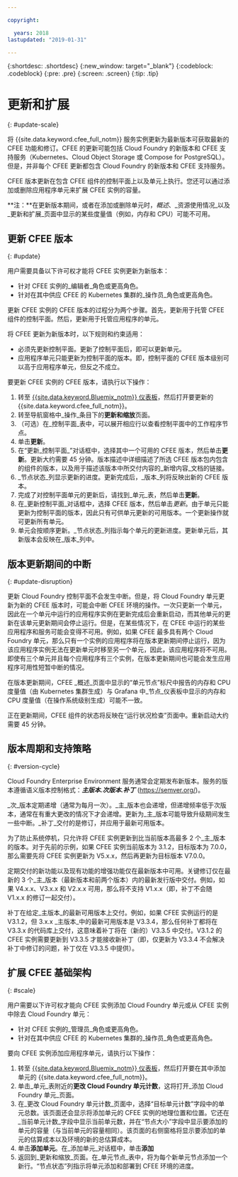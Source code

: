 ```yaml
---

copyright:

  years: 2018
lastupdated: "2019-01-31"

---
```


{:shortdesc: .shortdesc}
{:new_window: target="_blank"}
{:codeblock: .codeblock}
{:pre: .pre}
{:screen: .screen}
{:tip: .tip}

# 更新和扩展
{: #update-scale}

将 {{site.data.keyword.cfee_full_notm}} 服务实例更新为最新版本可获取最新的 CFEE 功能和修订。CFEE 的更新可能包括 Cloud Foundry 的新版本和 CFEE 支持服务（Kubernetes、Cloud Object Storage 或 Compose for PostgreSQL）。但是，并非每个 CFEE 更新都包含 Cloud Foundry 的新版本和 CFEE 支持服务。

CFEE 版本更新在包含 CFEE 组件的控制平面上以及单元上执行。您还可以通过添加或删除应用程序单元来扩展 CFEE 实例的容量。

**注：**在更新版本期间，或者在添加或删除单元时，_概述_、_资源使用情况_以及_更新和扩展_页面中显示的某些度量值（例如，内存和 CPU）可能不可用。

## 更新 CFEE 版本
{: #update}

用户需要具备以下许可权才能将 CFEE 实例更新为新版本：
   * 针对 CFEE 实例的_编辑者_角色或更高角色。
   * 针对在其中供应 CFEE 的 Kubernetes 集群的_操作员_角色或更高角色。

更新 CFEE 实例的 CFEE 版本的过程分为两个步骤。首先，更新用于托管 CFEE 组件的控制平面。然后，更新用于托管应用程序的单元。

将 CFEE 更新为新版本时，以下规则和约束适用：
* 必须先更新控制平面。更新了控制平面后，即可以更新单元。
* 应用程序单元只能更新为控制平面的版本。即，控制平面的 CFEE 版本级别可以高于应用程序单元，但反之不成立。

要更新 CFEE 实例的 CFEE 版本，请执行以下操作：
1. 转至 [{{site.data.keyword.Bluemix_notm}} 仪表板](https://cloud.ibm.com/dashboard/apps/)，然后打开要更新的 {{site.data.keyword.cfee_full_notm}}。
2. 转至导航窗格中_操作_条目下的**更新和缩放**页面。
3. （可选）在_控制平面_表中，可以展开相应行以查看控制平面中的工作程序节点。
4. 单击**更新**。
5. 在“更新_控制平面_”对话框中，选择其中一个可用的 CFEE 版本，然后单击**更新**。更新大约需要 45 分钟。版本描述中详细描述了所选 CFEE 版本包内包含的组件的版本，以及用于描述该版本中所交付内容的_新增内容_文档的链接。
6. _节点状态_列显示更新的进度。更新完成后，_版本_列将反映出新的 CFEE 版本。
7. 完成了对控制平面单元的更新后，请找到_单元_表，然后单击**更新**。
8. 在_更新控制平面_对话框中，选择 CFEE 版本，然后单击*更新*。由于单元只能更新为控制平面的版本，因此只有可供单元更新的可用版本。一个更新操作就可更新所有单元。
9. 单元会按顺序更新。_节点状态_列指示每个单元的更新进度。更新单元后，其新版本会反映在_版本_列中。

## 版本更新期间的中断
{: #update-disruption}

更新 Cloud Foundry 控制平面不会发生中断。但是，将 Cloud Foundry 单元更新为新的 CFEE 版本时，可能会中断 CFEE 环境的操作。一次只更新一个单元，因此在一个单元中运行的应用程序实例在更新完成后会重新启动，而其他单元的更新在该单元更新期间会停止运行。但是，在某些情况下，在 CFEE 中运行的某些应用程序和服务可能会变得不可用。例如，如果 CFEE 最多具有两个 Cloud Foundry 单元，那么只有一个实例的应用程序将在版本更新期间停止运行，因为该应用程序实例无法在更新单元时移至另一个单元，因此，该应用程序将不可用。即使有三个单元并且每个应用程序有三个实例，在版本更新期间也可能会发生应用程序可用性短暂中断的情况。

在版本更新期间，CFEE _概述_页面中显示的“单元节点”标尺中报告的内存和 CPU 度量值（由 Kubernetes 集群生成）与 Grafana 中_节点_仪表板中显示的内存和 CPU 度量值（在操作系统级别生成）可能不一致。

正在更新期间，CFEE 组件的状态将反映在“运行状况检查”页面中。重新启动大约需要 45 分钟。

## 版本周期和支持策略
{: #version-cycle}

Cloud Foundry Enterprise Environment 服务通常会定期发布新版本。服务的版本遵循语义版本控制格式：_**主版本.次版本.补丁**_ (https://semver.org/)。

_次_版本定期递增（通常为每月一次）。_主_版本也会递增，但递增频率低于次版本，通常在有重大更改的情况下才会递增。更新为_主_版本可能导致升级期间发生一些中断。_补丁_交付的是修订，并应用于最新可用版本。 

为了防止系统停机，只允许将 CFEE 实例更新到比当前版本高最多 2 个_主_版本的版本。对于先前的示例，如果 CFEE 实例当前版本为 3.1.2，目标版本为 7.0.0，那么需要先将 CFEE 实例更新为 V5.x.x，然后再更新为目标版本 V7.0.0。

定期交付的新功能以及现有功能的增强功能仅在最新版本中可用。关键修订仅在最新的 3 个_主_版本（最新版本和前两个版本）内的最新发行版中交付。例如，如果 V4.x.x、V3.x.x 和 V2.x.x 可用，那么将不支持 V1.x.x（即，补丁不会随 V1.x.x 的修订一起交付）。  

补丁在给定_主版本_的最新可用版本上交付。例如，如果 CFEE 实例运行的是 V3.1.2，但 3.x.x _主版本_中的最新可用版本是 V3.3.4，那么任何补丁都将在 V3.3.x 的代码库上交付，这意味着补丁将在（新的）V3.3.5 中交付。V3.1.2 的 CFEE 实例需要更新到 V3.3.5 才能接收新补丁（即，仅更新为 V3.3.4 不会解决补丁中修订的问题，补丁仅在 V3.3.5 中提供）。

## 扩展 CFEE 基础架构
{: #scale}

用户需要以下许可权才能向 CFEE 实例添加 Cloud Foundry 单元或从 CFEE 实例中除去 Cloud Foundry 单元：
* 针对 CFEE 实例的_管理员_角色或更高角色。
* 针对在其中供应 CFEE 的 Kubernetes 集群的_操作员_角色或更高角色。

要向 CFEE 实例添加应用程序单元，请执行以下操作：
1. 转至 [{{site.data.keyword.Bluemix_notm}} 仪表板](https://cloud.ibm.com/dashboard/apps/)，然后打开要在其中添加单元的 {{site.data.keyword.cfee_full_notm}}。
2. 单击_单元_表附近的**更改 Cloud Foundry 单元计数**，这将打开_添加 Cloud Foundry 单元_页面。
3. 在_更改 Cloud Foundry 单元计数_页面中，选择“目标单元计数”字段中的单元总数。该页面还会显示将添加单元的 CFEE 实例的地理位置和位置。它还在_当前单元计数_字段中显示当前单元数，并在“节点大小”字段中显示要添加的单元的容量（与当前单元的容量相同）。该页面的右侧窗格将显示要添加的单元的估算成本以及环境的新的总估算成本。
4. 单击**添加单元**。在_添加单元_对话框中，单击**添加**
5. 返回到_更新和缩放_页面。在_单元节点_表中，将为每个新单元节点添加一个新行。“节点状态”列指示将单元添加和部署到 CFEE 环境的进度。
